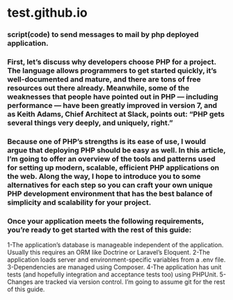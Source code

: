 # test.github.io
### script(code) to send messages to mail by php deployed application.

### First, let’s discuss why developers choose PHP for a project. The language allows programmers to get started quickly, it’s well-documented and mature, and there are tons of free resources out there already. Meanwhile, some of the weaknesses that people have pointed out in PHP — including performance — have been greatly improved in version 7, and as Keith Adams, Chief Architect at Slack, points out: “PHP gets several things very deeply, and uniquely, right.”

### Because one of PHP’s strengths is its ease of use, I would argue that deploying PHP should be easy as well. In this article, I’m going to offer an overview of the tools and patterns used for setting up modern, scalable, efficient PHP applications on the web. Along the way, I hope to introduce you to some alternatives for each step so you can craft your own unique PHP development environment that has the best balance of simplicity and scalability for your project.

### Once your application meets the following requirements, you’re ready to get started with the rest of this guide:

1-The application’s database is manageable independent of the application. Usually this requires an ORM like Doctrine or Laravel’s Eloquent.
2-The application loads server and environment-specific variables from a .env file.
3-Dependencies are managed using Composer.
4-The application has unit tests (and hopefully integration and acceptance tests too) using PHPUnit.
5-Changes are tracked via version control. I’m going to assume git for the rest of this guide.
